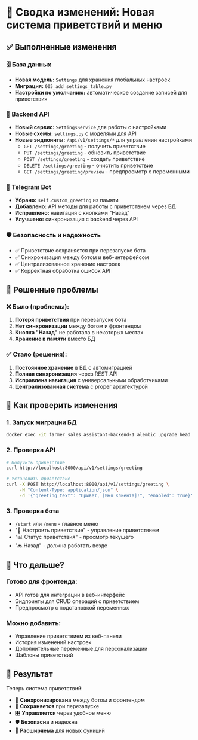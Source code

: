 # 🔄 Сводка изменений: Новая система приветствий и меню

## ✅ Выполненные изменения

### 🗄️ База данных
- **Новая модель:** `Settings` для хранения глобальных настроек
- **Миграция:** `005_add_settings_table.py` 
- **Настройки по умолчанию:** автоматическое создание записей для приветствия

### 🔧 Backend API
- **Новый сервис:** `SettingsService` для работы с настройками
- **Новые схемы:** `settings.py` с моделями для API
- **Новые эндпоинты:** `/api/v1/settings/*` для управления настройками
  - `GET /settings/greeting` - получить приветствие
  - `PUT /settings/greeting` - обновить приветствие  
  - `POST /settings/greeting` - создать приветствие
  - `DELETE /settings/greeting` - очистить приветствие
  - `GET /settings/greeting/preview` - предпросмотр с переменными

### 🤖 Telegram Bot
- **Убрано:** `self.custom_greeting` из памяти
- **Добавлено:** API методы для работы с приветствием через БД
- **Исправлено:** навигация с кнопками "Назад"
- **Улучшено:** синхронизация с backend через API

### 🛡️ Безопасность и надежность
- ✅ Приветствие сохраняется при перезапуске бота
- ✅ Синхронизация между ботом и веб-интерфейсом
- ✅ Централизованное хранение настроек
- ✅ Корректная обработка ошибок API

## 🎯 Решенные проблемы

### ❌ Было (проблемы):
1. **Потеря приветствия** при перезапуске бота
2. **Нет синхронизации** между ботом и фронтендом
3. **Кнопка "Назад"** не работала в некоторых местах
4. **Хранение в памяти** вместо БД

### ✅ Стало (решения):
1. **Постоянное хранение** в БД с автомиграцией
2. **Полная синхронизация** через REST API
3. **Исправлена навигация** с универсальными обработчиками
4. **Централизованная система** с proper архитектурой

## 🔄 Как проверить изменения

### 1. Запуск миграции БД
```bash
docker exec -it farmer_sales_assistant-backend-1 alembic upgrade head
```

### 2. Проверка API
```bash
# Получить приветствие
curl http://localhost:8000/api/v1/settings/greeting

# Установить приветствие
curl -X POST http://localhost:8000/api/v1/settings/greeting \
     -H "Content-Type: application/json" \
     -d '{"greeting_text": "Привет, [Имя Клиента]!", "enabled": true}'
```

### 3. Проверка бота
- `/start` или `/menu` - главное меню
- "👋 Настроить приветствие" - управление приветствием
- "📊 Статус приветствия" - просмотр текущего
- "🔙 Назад" - должна работать везде

## 🚀 Что дальше?

### Готово для фронтенда:
- API готов для интеграции в веб-интерфейс
- Эндпоинты для CRUD операций с приветствием
- Предпросмотр с подстановкой переменных

### Можно добавить:
- Управление приветствием из веб-панели
- История изменений настроек
- Дополнительные переменные для персонализации
- Шаблоны приветствий

## 🎉 Результат

Теперь система приветствий:
- 🔄 **Синхронизирована** между ботом и фронтендом
- 💾 **Сохраняется** при перезапуске
- 🎛️ **Управляется** через удобное меню
- 🛡️ **Безопасна** и надежна
- 🔧 **Расширяема** для новых функций 